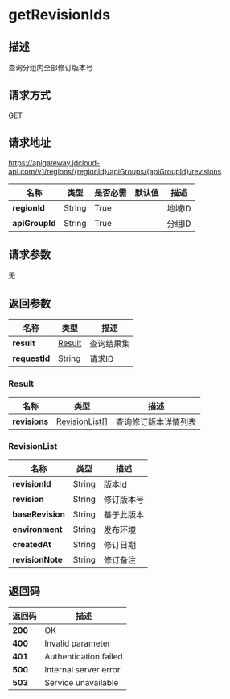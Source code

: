 # getRevisionIds


## 描述
查询分组内全部修订版本号

## 请求方式
GET

## 请求地址
https://apigateway.jdcloud-api.com/v1/regions/{regionId}/apiGroups/{apiGroupId}/revisions

|名称|类型|是否必需|默认值|描述|
|---|---|---|---|---|
|**regionId**|String|True| |地域ID|
|**apiGroupId**|String|True| |分组ID|

## 请求参数
无


## 返回参数
|名称|类型|描述|
|---|---|---|
|**result**|[Result](getrevisionids#result)|查询结果集|
|**requestId**|String|请求ID|

### <div id="result">Result</div>
|名称|类型|描述|
|---|---|---|
|**revisions**|[RevisionList[]](getrevisionids#revisionlist)|查询修订版本详情列表|
### <div id="revisionlist">RevisionList</div>
|名称|类型|描述|
|---|---|---|
|**revisionId**|String|版本Id|
|**revision**|String|修订版本号|
|**baseRevision**|String|基于此版本|
|**environment**|String|发布环境|
|**createdAt**|String|修订日期|
|**revisionNote**|String|修订备注|

## 返回码
|返回码|描述|
|---|---|
|**200**|OK|
|**400**|Invalid parameter|
|**401**|Authentication failed|
|**500**|Internal server error|
|**503**|Service unavailable|
